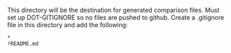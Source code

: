 This directory will be the destination for generated comparison files. Must set up DOT-GITIGNORE so no files are pushed to github. Create a .gitignore file in this directory and add the following:

```
*
!README.md
```
